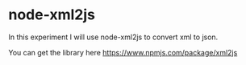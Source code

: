 # node-xml2js

In this experiment I will use node-xml2js to convert xml to json.

You can get the library here https://www.npmjs.com/package/xml2js